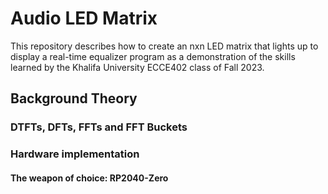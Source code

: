 # Audio LED Matrix

This repository describes how to create an nxn LED matrix that lights up to
display a real-time equalizer program as a demonstration of the skills learned
by the Khalifa University ECCE402 class of Fall 2023.

## Background Theory
### DTFTs, DFTs, FFTs and FFT Buckets

### Hardware implementation

#### The weapon of choice: RP2040-Zero

